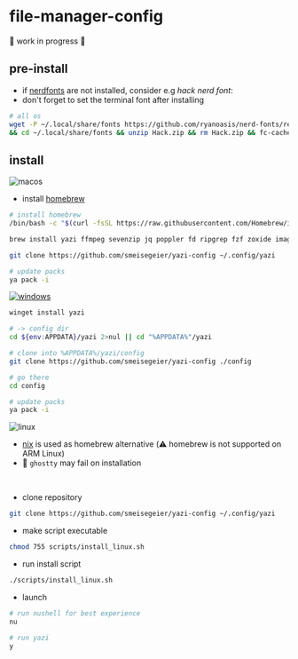 # file-manager-config

🚧 work in progress 🚧

## pre-install

- if [nerdfonts](https://www.nerdfonts.com) are not installed, consider e.g _hack nerd font_:
- don't forget to set the terminal font after installing

```bash
# all os
wget -P ~/.local/share/fonts https://github.com/ryanoasis/nerd-fonts/releases/download/v3.2.1/Hack.zip \ 
&& cd ~/.local/share/fonts && unzip Hack.zip && rm Hack.zip && fc-cache -fv
```

## install

![macos](https://img.shields.io/badge/macOS-blue?logo=apple&logoColor=white&labelColor=grey)

- install [homebrew](https://brew.sh) 

```bash
# install homebrew
/bin/bash -c "$(curl -fsSL https://raw.githubusercontent.com/Homebrew/install/HEAD/install.sh)"
```

```bash
brew install yazi ffmpeg sevenzip jq poppler fd ripgrep fzf zoxide imagemagick

git clone https://github.com/smeisegeier/yazi-config ~/.config/yazi

# update packs
ya pack -i

```
<!-- install yazi packages from toml -->

[![windows](https://badgen.net/badge/icon/windows?icon=windows&label)](https://microsoft.com/windows/)

```bash
winget install yazi

# -> config dir
cd ${env:APPDATA}/yazi 2>nul || cd "%APPDATA%"/yazi

# clone into %APPDATA%/yazi/config
git clone https://github.com/smeisegeier/yazi-config ./config

# go there
cd config

# update packs
ya pack -i
```

![linux](https://img.shields.io/badge/Linux-blue?logo=linux&labelColor=grey)

- [nix](https://nixos.org/download/#) is used as homebrew alternative (⚠️ homebrew is not supported on ARM Linux)
- 🚧 `ghostty` may fail on installation

<br>

- clone repository

```bash
git clone https://github.com/smeisegeier/yazi-config ~/.config/yazi
```

- make script executable

```bash
chmod 755 scripts/install_linux.sh
```

- run install script

```bash
./scripts/install_linux.sh
```

- launch

```bash
# run nushell for best experience
nu

# run yazi
y
```
<!-- ```bash
# use this mode (single user) in case SELinux is present (eg. Fedora)
sh <(curl -L https://nixos.org/nix/install) --no-daemon

# run to activate nix
. /home/parallels/.nix-profile/etc/profile.d/nix.sh

# install yazi and all dependencies
export NIXPKGS_ALLOW_UNFREE=1

nix-env -iA nixpkgs.yazi nixpkgs.ffmpeg nixpkgs.p7zip nixpkgs.jq nixpkgs.poppler nixpkgs.fd nixpkgs.ripgrep nixpkgs.fzf nixpkgs.zoxide nixpkgs.imagemagick nixpkgs.vscode ixpkgs.nushell nixpkgs.wezterm nixpkgs.broot nixpkgs.ncdu

# clone into ~/.config
git clone https://github.com/smeisegeier/yazi-config ~/.config/yazi

# update packs
ya pack -i

# echo -e "\nalias y = yazi" >> ~/.config/nushell/config.nu
echo -e "\nalias q = exit" >> ~/.config/nushell/config.nu

y='def --env y [] {
    let tempfile = $"/($env.HOME)/.config/yazi/tempfile"
    yazi --cwd-file=($tempfile)
    let new_dir = (open $tempfile | str trim | default "")
    cd $new_dir
}'

echo ($y) >> ~/.config/nushell/config.nu
``` -->
